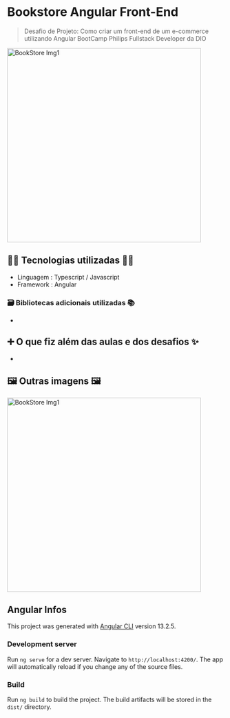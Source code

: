 # Bookstore Angular Front-End

> Desafio de Projeto: Como criar um front-end de um e-commerce utilizando Angular
> BootCamp Philips Fullstack Developer da DIO

<img src="" alt="BookStore Img1" width="450"/>

## 👨‍💻 Tecnologias utilizadas 👩‍💻

- Linguagem : Typescript / Javascript
- Framework : Angular

### 🗃️ Bibliotecas adicionais utilizadas 📚

-

## ➕ O que fiz além das aulas e dos desafios ✨

-

## 🖼️ Outras imagens 🖼️

<img src="" alt="BookStore Img1" width="450"/>

## Angular Infos

This project was generated with [Angular CLI](https://github.com/angular/angular-cli) version 13.2.5.

### Development server

Run `ng serve` for a dev server. Navigate to `http://localhost:4200/`. The app will automatically reload if you change any of the source files.

### Build

Run `ng build` to build the project. The build artifacts will be stored in the `dist/` directory.
